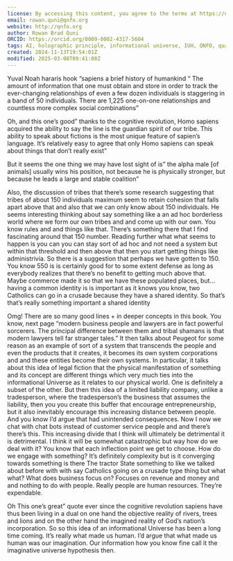 ```yaml
---
license: By accessing this content, you agree to the terms at https://qnfo.org/LICENSE
email: rowan.quni@qnfo.org
website: http://qnfo.org
author: Rowan Brad Quni
ORCID: https://orcid.org/0009-0002-4317-5604
tags: AI, holographic principle, informational universe, IUH, QNFO, quantum
created: 2024-11-13T19:54:01Z
modified: 2025-03-08T09:41:08Z
---
```


Yuval Noah hararis hook “sapiens a brief history of humankind “ The amount of information that one must obtain and store in order to track the ever-changing relationships of even a few dozen individuals is staggering in a band of 50 individuals. There are 1,225 one-on-one relationships and countless more complex social combinations”

Oh, and this one’s good” thanks to the cognitive revolution, Homo sapiens acquired the ability to say the line is the guardian spirit of our tribe. This ability to speak about fictions is the most unique feature of sapien’s language. It’s relatively easy to agree that only Homo sapiens can speak about things that don’t really exist”

But it seems the one thing we may have lost sight of is” the alpha male [of animals] usually wins his position, not because he is physically stronger, but because he leads a large and stable coalition”

Also, the discussion of tribes that there’s some research suggesting that tribes of about 150 individuals maximum seem to retain cohesion that falls apart above that and also that we can only know about 150 individuals. He seems interesting thinking about say something like a an ad hoc borderless world where we form our own tribes and and come up with our own. You know rules and and things like that. There’s something there that I find fascinating around that 150 number. Reading further what what seems to happen is you can you can stay sort of ad hoc and not need a system but within that threshold and then above that then you start getting things like administrivia. So there is a suggestion that perhaps we have gotten to 150. You know 550 is is certainly good for to some extent defense as long as everybody realizes that there’s no benefit to getting much above that. Maybe commerce made it so that we have these populated places, but… having a common identity is is important as it knows you know, two Catholics can go in a crusade because they have a shared identity. So that’s that’s really something important a shared identity

Omg! There are so many good lines + in deeper concepts in this book. You know, next page “modern business people and lawyers are in fact powerful sorcerers. The principal difference between them and tribal shamans is that modern lawyers tell far stranger tales.” It then talks about Peugeot for some reason as an example of sort of a system that transcends the people and even the products that it creates, it becomes its own system corporations and and these entities become their own systems. In particular, it talks about this idea of legal fiction that the physical manifestation of something and its concept are different things which very much ties into the informational Universe as it relates to our physical world. One is definitely a subset of the other. But then this idea of a limited liability company, unlike a tradesperson, where the tradesperson’s the business that assumes the liability, then you you create this buffer that encourage entrepreneurship, but it also inevitably encourage this increasing distance between people. And you know I’d argue that had unintended consequences. Now I now we chat with chat bots instead of customer service people and and there’s there’s this. This increasing divide that I think will ultimately be detrimental it is detrimental. I think it will be somewhat catastrophic but way how do we deal with it? You know that each inflection point we get to choose. How do we engage with something? It’s definitely complexity but is it converging towards something is there The tractor State something to like we talked about before with with say Catholics going on a crusade type thing but what what? What does business focus on? Focuses on revenue and money and and nothing to do with people. Really people are human resources. They’re expendable.

Oh This one’s great” quote ever since the cognitive revolution sapiens have thus been living in a dual on one hand the objective reality of rivers, trees and lions and on the other hand the imagined reality of God’s nation’s incorporation. So so this idea of an informational Universe has been a long time coming. It’s really what made us human. I’d argue that what made us human was our imagination. Our information how you know fine call it the imaginative universe hypothesis then.
